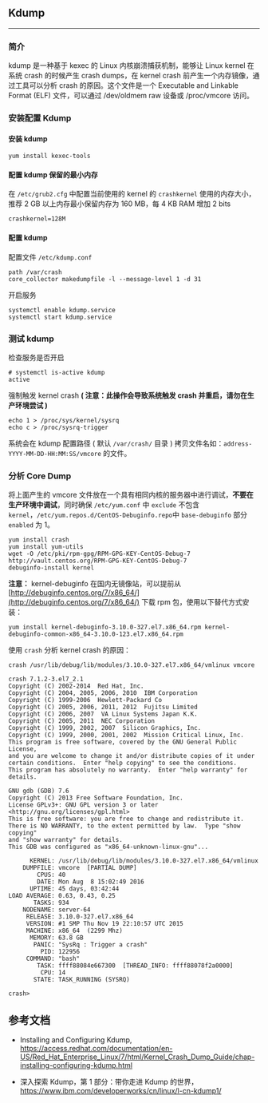 ## Kdump

---

### 简介

kdump 是一种基于 kexec 的 Linux 内核崩溃捕获机制，能够让 Linux kernel 在系统 crash 的时候产生 crash dumps，在 kernel crash 前产生一个内存镜像，通过工具可以分析 crash 的原因。这个文件是一个 Executable and Linkable Format (ELF) 文件，可以通过 /dev/oldmem raw 设备或 /proc/vmcore 访问。

### 安装配置 Kdump

#### 安装 kdump

```
yum install kexec-tools
```

#### 配置 kdump 保留的最小内存

在 `/etc/grub2.cfg` 中配置当前使用的 kernel 的 `crashkernel` 使用的内存大小，推荐 2 GB 以上内存最小保留内存为 160 MB，每 4 KB RAM 增加 2 bits

```
crashkernel=128M
```

#### 配置 kdump

配置文件 `/etc/kdump.conf`

```
path /var/crash
core_collector makedumpfile -l --message-level 1 -d 31
```

开启服务

```
systemctl enable kdump.service
systemctl start kdump.service
```

### 测试 kdump

检查服务是否开启

```
# systemctl is-active kdump
active
```

强制触发 kernel crash **( 注意：此操作会导致系统触发 crash 并重启，请勿在生产环境尝试 )**

```
echo 1 > /proc/sys/kernel/sysrq
echo c > /proc/sysrq-trigger
```

系统会在 kdump 配置路径 ( 默认 `/var/crash/` 目录 ) 拷贝文件名如：`address-YYYY-MM-DD-HH:MM:SS/vmcore` 的文件。

### 分析 Core Dump

将上面产生的 vmcore 文件放在一个具有相同内核的服务器中进行调试，**不要在生产环境中调试**，同时确保 `/etc/yum.conf` 中 `exclude` 不包含 `kernel`，`/etc/yum.repos.d/CentOS-Debuginfo.repo`中 `base-debuginfo` 部分 `enabled` 为 1。

```
yum install crash
yum install yum-utils
wget -O /etc/pki/rpm-gpg/RPM-GPG-KEY-CentOS-Debug-7 http://vault.centos.org/RPM-GPG-KEY-CentOS-Debug-7
debuginfo-install kernel
```

**注意：** kernel-debuginfo 在国内无镜像站，可以提前从 [http://debuginfo.centos.org/7/x86_64/](http://debuginfo.centos.org/7/x86_64/) 下载 rpm 包，使用以下替代方式安装：

```
yum install kernel-debuginfo-3.10.0-327.el7.x86_64.rpm kernel-debuginfo-common-x86_64-3.10.0-123.el7.x86_64.rpm
```

使用 `crash` 分析 kernel crash 的原因：

```
crash /usr/lib/debug/lib/modules/3.10.0-327.el7.x86_64/vmlinux vmcore

crash 7.1.2-3.el7_2.1
Copyright (C) 2002-2014  Red Hat, Inc.
Copyright (C) 2004, 2005, 2006, 2010  IBM Corporation
Copyright (C) 1999-2006  Hewlett-Packard Co
Copyright (C) 2005, 2006, 2011, 2012  Fujitsu Limited
Copyright (C) 2006, 2007  VA Linux Systems Japan K.K.
Copyright (C) 2005, 2011  NEC Corporation
Copyright (C) 1999, 2002, 2007  Silicon Graphics, Inc.
Copyright (C) 1999, 2000, 2001, 2002  Mission Critical Linux, Inc.
This program is free software, covered by the GNU General Public License,
and you are welcome to change it and/or distribute copies of it under
certain conditions.  Enter "help copying" to see the conditions.
This program has absolutely no warranty.  Enter "help warranty" for details.

GNU gdb (GDB) 7.6
Copyright (C) 2013 Free Software Foundation, Inc.
License GPLv3+: GNU GPL version 3 or later <http://gnu.org/licenses/gpl.html>
This is free software: you are free to change and redistribute it.
There is NO WARRANTY, to the extent permitted by law.  Type "show copying"
and "show warranty" for details.
This GDB was configured as "x86_64-unknown-linux-gnu"...

      KERNEL: /usr/lib/debug/lib/modules/3.10.0-327.el7.x86_64/vmlinux
    DUMPFILE: vmcore  [PARTIAL DUMP]
        CPUS: 40
        DATE: Mon Aug  8 15:02:49 2016
      UPTIME: 45 days, 03:42:44
LOAD AVERAGE: 0.63, 0.43, 0.25
       TASKS: 934
    NODENAME: server-64
     RELEASE: 3.10.0-327.el7.x86_64
     VERSION: #1 SMP Thu Nov 19 22:10:57 UTC 2015
     MACHINE: x86_64  (2299 Mhz)
      MEMORY: 63.8 GB
       PANIC: "SysRq : Trigger a crash"
         PID: 122956
     COMMAND: "bash"
        TASK: ffff88084e667300  [THREAD_INFO: ffff88078f2a0000]
         CPU: 14
       STATE: TASK_RUNNING (SYSRQ)

crash>
```

## 参考文档

* Installing and Configuring Kdump,  https://access.redhat.com/documentation/en-US/Red_Hat_Enterprise_Linux/7/html/Kernel_Crash_Dump_Guide/chap-installing-configuring-kdump.html

* 深入探索 Kdump，第 1 部分：带你走进 Kdump 的世界， https://www.ibm.com/developerworks/cn/linux/l-cn-kdump1/
